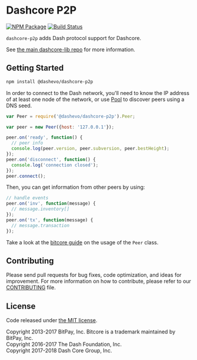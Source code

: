 Dashcore P2P
=======

[![NPM Package](https://img.shields.io/npm/v/@dashevo/dashcore-p2p.svg?style=flat-square)](https://www.npmjs.org/package/@dashevo/dashcore-p2p)
[![Build Status](https://github.com/dashevo/dashcore-p2p/actions/workflows/test_and_release.yml/badge.svg)](https://github.com/dashevo/dashcore-p2p/actions/workflows/test_and_release.yml)

`dashcore-p2p` adds Dash protocol support for Dashcore.

See [the main dashcore-lib repo](https://github.com/dashevo/dashcore-lib) for more information.

## Getting Started

```sh
npm install @dashevo/dashcore-p2p
```
In order to connect to the Dash network, you'll need to know the IP address of at least one node of the network, or use [Pool](/docs/pool.md) to discover peers using a DNS seed.

```javascript
var Peer = require('@dashevo/dashcore-p2p').Peer;

var peer = new Peer({host: '127.0.0.1'});

peer.on('ready', function() {
  // peer info
  console.log(peer.version, peer.subversion, peer.bestHeight);
});
peer.on('disconnect', function() {
  console.log('connection closed');
});
peer.connect();
```

Then, you can get information from other peers by using:

```javascript
// handle events
peer.on('inv', function(message) {
  // message.inventory[]
});
peer.on('tx', function(message) {
  // message.transaction
});
```

Take a look at the [bitcore guide](http://bitcore.io/guide/peer.html) on the usage of the `Peer` class.

## Contributing

Please send pull requests for bug fixes, code optimization, and ideas for improvement. For more information on how to contribute, please refer to our [CONTRIBUTING](https://github.com/dashevo/dashcore-p2p/blob/master/CONTRIBUTING.md) file.

## License

Code released under [the MIT license](https://github.com/dashevo/dashcore/blob/master/LICENSE).

Copyright 2013-2017 BitPay, Inc. Bitcore is a trademark maintained by BitPay, Inc.  
Copyright 2016-2017 The Dash Foundation, Inc.  
Copyright 2017-2018 Dash Core Group, Inc.  
